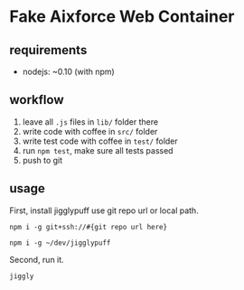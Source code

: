 # Fake Aixforce Web Container

## requirements

- nodejs: ~0.10 (with npm)

## workflow

1. leave all `.js` files in `lib/` folder there
2. write code with coffee in `src/` folder
3. write test code with coffee in `test/` folder
4. run `npm test`, make sure all tests passed
5. push to git

## usage

First, install jigglypuff use git repo url or local path.

`npm i -g git+ssh://#{git repo url here}`

`npm i -g ~/dev/jigglypuff`

Second, run it.

`jiggly`
